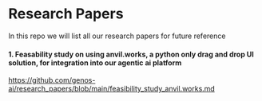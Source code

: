 # Research Papers
In this repo we will list all our research papers for future reference

#### 1. Feasability study on using anvil.works, a python only drag and drop UI solution, for integration into our agentic ai platform
https://github.com/genos-ai/research_papers/blob/main/feasibility_study_anvil.works.md
